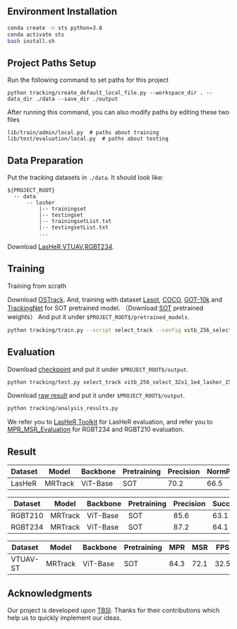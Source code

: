 ## Environment Installation

```bash
conda create -n sts python=3.8
conda activate sts
bash install.sh
```

## Project Paths Setup

Run the following command to set paths for this project
```
python tracking/create_default_local_file.py --workspace_dir . --data_dir ./data --save_dir ./output
```

After running this command, you can also modify paths by editing these two files
```
lib/train/admin/local.py  # paths about training
lib/test/evaluation/local.py  # paths about testing
```

## Data Preparation
Put the tracking datasets in ```./data```. It should look like:
```
${PROJECT_ROOT}
  -- data
      -- lasher
          |-- trainingset
          |-- testingset
          |-- trainingsetList.txt
          |-- testingsetList.txt
          ...
```
Download [LasHeR](https://github.com/BUGPLEASEOUT/LasHeR),[VTUAV](https://zhang-pengyu.github.io/DUT-VTUAV/),[RGBT234](https://sites.google.com/view/ahutracking001/).

## Training
Training from scrath

Download [OSTrack](https://github.com/botaoye/OSTrack). And, training with dataset [Lasot](http://vision.cs.stonybrook.edu/~lasot/), [COCO](https://cocodataset.org/#download), [GOT-10k](http://got-10k.aitestunion.com/) and [TrackingNet](https://github.com/SilvioGiancola/TrackingNet-devkit) for SOT pretrained model. 
（Download [SOT](https://pan.baidu.com/s/1U42J6b3g1htma0OvmXRQCw?pwd=at5b#list/path=%2F) pretrained weights） And put it under ```$PROJECT_ROOT$/pretrained_models```.

```bash
python tracking/train.py --script select_track --config vitb_256_select_32x1_1e4_lasher_15ep_sot --save_dir ./output --mode multiple --nproc_per_node 4
```

## Evaluation
Download [checkpoint](https://pan.baidu.com/s/18u2FJu1ZZ7_w-mmSDMEx1A?pwd=eq98) and put it under ```$PROJECT_ROOT$/output```.

```bash
python tracking/test.py select_track vitb_256_select_32x1_1e4_lasher_15ep_sot --dataset_name lasher_test
```

Download [raw result](https://pan.baidu.com/s/1XMDrudiK-kl2cTe76Td2QA?pwd=av9c) and put it under ```$PROJECT_ROOT$/output```.

```bash
python tracking/analysis_results.py
```
We refer you to [LasHeR Toolkit](https://github.com/BUGPLEASEOUT/LasHeR) for LasHeR evaluation, and refer you to [MPR_MSR_Evaluation](https://sites.google.com/view/ahutracking001/) for RGBT234 and RGBT210 evaluation.

## Result
|Dataset |Model | Backbone | Pretraining | Precision | NormPrec | Success | FPS |
|---------|---------|----------|-------------|-----------|----------|---------|------|
|LasHeR|MRTrack | ViT-Base | SOT | 70.2 |66.5 |56.5| 32.5|

|Dataset |Model | Backbone | Pretraining | Precision | Success | FPS |
|---------|---------|----------|-------------|-----------|---------|------|
|RGBT210|MRTrack | ViT-Base | SOT | 85.6 |63.1| 32.5|
|RGBT234|MRTrack | ViT-Base | SOT | 87.2 |64.1| 32.5|

|Dataset |Model | Backbone | Pretraining | MPR | MSR | FPS |
|---------|---------|----------|-------------|-----------|---------|------|
|VTUAV-ST|MRTrack | ViT-Base | SOT | 84.3 |72.1| 32.5|

## Acknowledgments
Our project is developed upon [TBSI](https://github.com/RyanHTR/TBSI?tab=readme-ov-file). Thanks for their contributions which help us to quickly implement our ideas.




